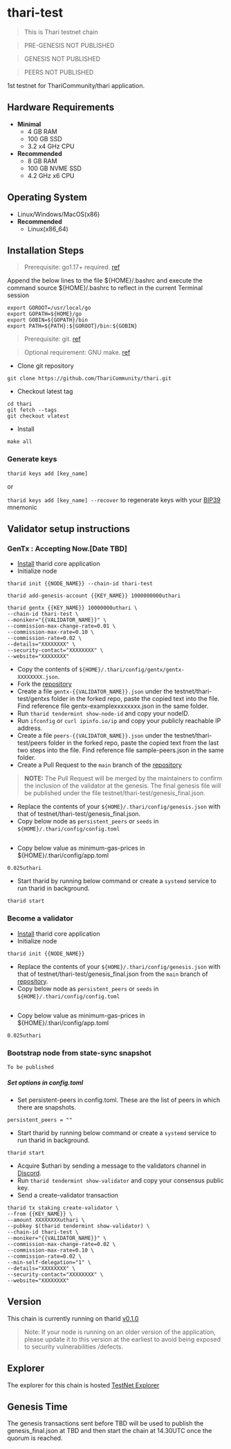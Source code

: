 # thari-test

> This is Thari testnet chain

> PRE-GENESIS NOT PUBLISHED

> GENESIS NOT PUBLISHED

> PEERS NOT PUBLISHED

1st testnet for ThariCommunity/thari application.

## Hardware Requirements
* **Minimal**
    * 4 GB RAM
    * 100 GB SSD
    * 3.2 x4 GHz CPU
* **Recommended**
    * 8 GB RAM
    * 100 GB NVME SSD
    * 4.2 GHz x6 CPU

## Operating System
* Linux/Windows/MacOS(x86)
* **Recommended**
    * Linux(x86_64)

## Installation Steps
>Prerequisite: go1.17+ required. [ref](https://golang.org/doc/install)

   Append the below lines to the file ${HOME}/.bashrc and execute the command source ${HOME}/.bashrc to reflect in the current Terminal session
   ```shell
   export GOROOT=/usr/local/go
   export GOPATH=${HOME}/go
   export GOBIN=${GOPATH}/bin
   export PATH=${PATH}:${GOROOT}/bin:${GOBIN}
   ```

>Prerequisite: git. [ref](https://github.com/git/git)

>Optional requirement: GNU make. [ref](https://www.gnu.org/software/make/manual/html_node/index.html)

* Clone git repository
```shell
git clone https://github.com/ThariCommunity/thari.git
```
* Checkout latest tag
```shell
cd thari
git fetch --tags
git checkout vlatest
```
* Install
```shell
make all
```

### Generate keys

`tharid keys add [key_name]`

or

`tharid keys add [key_name] --recover` to regenerate keys with your [BIP39](https://github.com/bitcoin/bips/tree/master/bip-0039) mnemonic


## Validator setup instructions

### GenTx : Accepting Now.[Date TBD]

* [Install](#installation-steps) tharid core application
* Initialize node
```shell
tharid init {{NODE_NAME}} --chain-id thari-test
```

```shell
tharid add-genesis-account {{KEY_NAME}} 1000000000uthari
```

```shell
tharid gentx {{KEY_NAME}} 10000000uthari \
--chain-id thari-test \
--moniker="{{VALIDATOR_NAME}}" \
--commission-max-change-rate=0.01 \
--commission-max-rate=0.10 \
--commission-rate=0.02 \
--details="XXXXXXXX" \
--security-contact="XXXXXXXX" \
--website="XXXXXXXX"
```

* Copy the contents of `${HOME}/.thari/config/gentx/gentx-XXXXXXXX.json`.
* Fork the [repository](https://github.com/ThariCommunity/networks/)
* Create a file `gentx-{{VALIDATOR_NAME}}.json` under the testnet/thari-test/gentxs folder in the forked repo, paste the copied text into the file. Find reference file gentx-examplexxxxxxxx.json in the same folder.
* Run `tharid tendermint show-node-id` and copy your nodeID.
* Run `ifconfig` or `curl ipinfo.io/ip` and copy your publicly reachable IP address.
* Create a file `peers-{{VALIDATOR_NAME}}.json` under the testnet/thari-test/peers folder in the forked repo, paste the copied text from the last two steps into the file. Find reference file sample-peers.json in the same folder.
* Create a Pull Request to the `main` branch of the [repository](https://github.com/ThariCommunity/networks)
>**NOTE:** The Pull Request will be merged by the maintainers to confirm the inclusion of the validator at the genesis. The final genesis file will be published under the file testnet/thari-test/genesis_final.json.
* Replace the contents of your `${HOME}/.thari/config/genesis.json` with that of testnet/thari-test/genesis_final.json.
* Copy below node as `persistent_peers` or `seeds` in `${HOME}/.thari/config/config.toml`
 
```shell

```
* Copy below value as minimum-gas-prices in ${HOME}/.thari/config/app.toml
```shell
0.025uthari
```

* Start tharid by running below command or create a `systemd` service to run tharid in background.
```shell
tharid start
```


### Become a validator

* [Install](#installation-steps) tharid core application
* Initialize node
```shell
tharid init {{NODE_NAME}}
```
* Replace the contents of your `${HOME}/.thari/config/genesis.json` with that of testnet/thari-test/genesis_final.json from the `main` branch of [repository](https://github.com/ThariCommunity/networks).
* Copy below node as `persistent_peers` or `seeds` in `${HOME}/.thari/config/config.toml`
```shell

```

* Copy below value as minimum-gas-prices in ${HOME}/.thari/config/app.toml
```shell
0.025uthari
```

### Bootstrap node from state-sync snapshot 

```
To be published
```

##### Set options in config.toml

* Set persistent-peers in config.toml. These are the list of peers in which there are snapshots.
```
persistent_peers = ""
```

* Start tharid by running below command or create a `systemd` service to run tharid in background.
```shell
tharid start
```
* Acquire $uthari by sending a message to the validators channel in [Discord](TBD).
* Run `tharid tendermint show-validator` and copy your consensus public key.
* Send a create-validator transaction
```
tharid tx staking create-validator \
--from {{KEY_NAME}} \
--amount XXXXXXXXuthari \
--pubkey $(tharid tendermint show-validator) \
--chain-id thari-test \
--moniker="{{VALIDATOR_NAME}}" \
--commission-max-change-rate=0.02 \
--commission-max-rate=0.10 \
--commission-rate=0.02 \
--min-self-delegation="1" \
--details="XXXXXXXX" \
--security-contact="XXXXXXXX" \
--website="XXXXXXXX"
```

## Version
This chain is currently running on tharid [v0.1.0](https://github.com/ThariCommunity/thari/releases/tag/v0.1.0)

>Note: If your node is running on an older version of the application, please update it to this version at the earliest to avoid being exposed to security vulnerabilities /defects.

## Explorer
The explorer for this chain is hosted [TestNet Explorer](TBA)

## Genesis Time
The genesis transactions sent before TBD will be used to publish the genesis_final.json at TBD and then start the chain at 14.30UTC once the quorum is reached.

